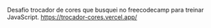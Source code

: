 Desafio trocador de cores que busquei no freecodecamp para treinar JavaScript.
https://trocador-cores.vercel.app/
